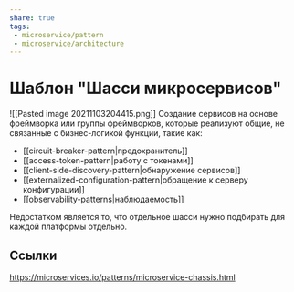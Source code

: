 ```yaml
---
share: true
tags:
 - microservice/pattern
 - microservice/architecture
---
```

# Шаблон "Шасси микросервисов"
![[Pasted image 20211103204415.png]]
Создание сервисов на основе фреймворка или группы фреймворков, которые реализуют общие, не связанные с бизнес-логикой функции, такие как:
- [[circuit-breaker-pattern|предохранитель]]
- [[access-token-pattern|работу с токенами]]
- [[client-side-discovery-pattern|обнаружение сервисов]]
- [[externalized-configuration-pattern|обращение к серверу конфигурации]]
- [[observability-patterns|наблюдаемость]]

Недостатком является то, что отдельное шасси нужно подбирать для каждой платформы отдельно.
## Ссылки
https://microservices.io/patterns/microservice-chassis.html